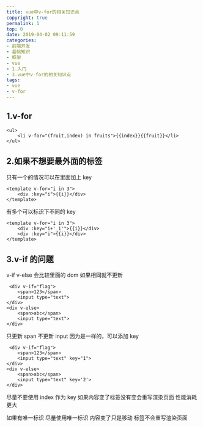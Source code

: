 ```yaml
---
title: vue中v-for的相关知识点
copyright: true
permalink: 1
top: 0
date: 2019-04-02 09:11:59
categories:
- 前端开发
- 基础知识
- 框架
- vue
- 1.入门
- 3.vue中v-for的相关知识点
tags:
- vue
- v-for
---
```


## 1.v-for

```
<ul>
    <li v-for="(fruit,index) in fruits">{{index}}{{fruit}}</li>
</ul>
```

## 2.如果不想要最外面的标签

只有一个的情况可以在里面加上 key

```
<template v-for="i in 3">
    <div :key="i">{{i}}</div>
</template>
```

有多个可以标识下不同的 key

```
<template v-for="i in 3">
    <div :key="i+'_i'">{{i}}</div>
    <div :key="i">{{i}}</div>
</template>
```

## 3.v-if 的问题

v-if v-else 会比较里面的 dom 如果相同就不更新

```
 <div v-if="flag">
    <span>123</span>
    <input type="text">
</div>
<div v-else>
    <span>abc</span>
    <input type="text">
</div>
```

只更新 span 不更新 input 因为是一样的，可以添加 key

```
 <div v-if="flag">
    <span>123</span>
    <input type="text" key="1">
</div>
<div v-else>
    <span>abc</span>
    <input type="text" key='2'>
</div>
```

尽量不要使用 index 作为 key 如果内容变了标签没有变会重写渲染页面 性能消耗更大

如果有唯一标识 尽量使用唯一标识 内容变了只是移动 标签不会重写渲染页面
